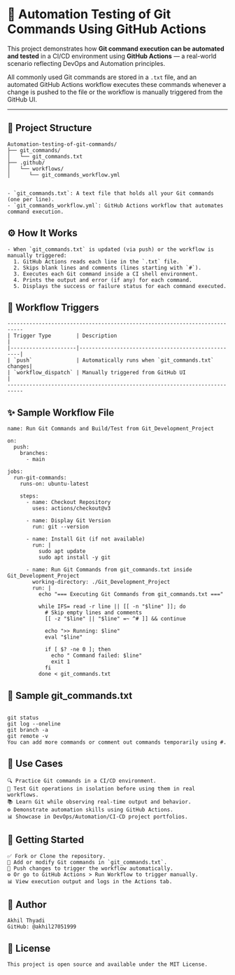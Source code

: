 # 🚀 Automation Testing of Git Commands Using GitHub Actions

This project demonstrates how **Git command execution can be automated and tested** in a CI/CD environment using **GitHub Actions** — a real-world scenario reflecting DevOps and Automation principles.

All commonly used Git commands are stored in a `.txt` file, and an automated GitHub Actions workflow executes these commands whenever a change is pushed to the file or the workflow is manually triggered from the GitHub UI.

---

## 📆 Project Structure
```
Automation-testing-of-git-commands/ 
├── git_commands/ 
│   └── git_commands.txt 
├── .github/ 
│   └── workflows/ 
│      └── git_commands_workflow.yml


- `git_commands.txt`: A text file that holds all your Git commands (one per line).
- `git_commands_workflow.yml`: GitHub Actions workflow that automates command execution.

```
## ⚙️ How It Works
```
- When `git_commands.txt` is updated (via push) or the workflow is manually triggered:
  1. GitHub Actions reads each line in the `.txt` file.
  2. Skips blank lines and comments (lines starting with `#`).
  3. Executes each Git command inside a CI shell environment.
  4. Prints the output and error (if any) for each command.
  5. Displays the success or failure status for each command executed.

```
## 🚦 Workflow Triggers
```
---------------------------------------------------------------------------
| Trigger Type        | Description                                       |
|---------------------|---------------------------------------------------|
| `push`              | Automatically runs when `git_commands.txt` changes|
| `workflow_dispatch` | Manually triggered from GitHub UI                 |
---------------------------------------------------------------------------

```
## ✨ Sample Workflow File
```
name: Run Git Commands and Build/Test from Git_Development_Project

on:
  push:
    branches:
      - main

jobs:
  run-git-commands:
    runs-on: ubuntu-latest

    steps:
      - name: Checkout Repository
        uses: actions/checkout@v3

      - name: Display Git Version
        run: git --version

      - name: Install Git (if not available)
        run: |
          sudo apt update
          sudo apt install -y git

      - name: Run Git Commands from git_commands.txt inside Git_Development_Project
        working-directory: ./Git_Development_Project
        run: |
          echo "=== Executing Git Commands from git_commands.txt ==="

          while IFS= read -r line || [[ -n "$line" ]]; do
            # Skip empty lines and comments
            [[ -z "$line" || "$line" =~ ^# ]] && continue

            echo ">> Running: $line"
            eval "$line"

            if [ $? -ne 0 ]; then
              echo " Command failed: $line"
              exit 1
            fi
          done < git_commands.txt

```
## 📜 Sample git_commands.txt
```

git status
git log --oneline
git branch -a
git remote -v
You can add more commands or comment out commands temporarily using #.

```
## 📌 Use Cases

```
🔍 Practice Git commands in a CI/CD environment.
🧪 Test Git operations in isolation before using them in real workflows.
📚 Learn Git while observing real-time output and behavior.
⚙️ Demonstrate automation skills using GitHub Actions.
📊 Showcase in DevOps/Automation/CI-CD project portfolios.
```
## 🏁 Getting Started

```
✅ Fork or Clone the repository.
📝 Add or modify Git commands in `git_commands.txt`.
🔀 Push changes to trigger the workflow automatically.
⚙️ Or go to GitHub Actions > Run Workflow to trigger manually.
📊 View execution output and logs in the Actions tab.

```
## 🙌 Author
```
Akhil Thyadi
GitHub: @akhil27051999

```
## 📜 License
```
This project is open source and available under the MIT License.
